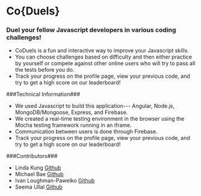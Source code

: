 # **Co{Duels}** #

### Duel your fellow Javascript developers in various coding challenges! ###
 - CoDuels is a fun and interactive way to improve your Javascript skills. 
 - You can choose challenges based on difficulty and then either practice by yourself or compete against other online users who will try to pass all the tests before you do.
 - Track your progress on the profile page, view your previous code, and try to get a high score on our leaderboard!

###Technical Information###
 - We used Javascript to build this application--- Angular, Node.js, MongoDB/Mongoose, Express, and Firebase. 
 - We created a real-time testing environment in the browser using the Mocha testing framework running in an iframe. 
 - Communication between users is done through Firebase.
 - Track your progress on the profile page, view your previous code, and try to get a high score on our leaderboard!

###Contributors###
 - Linda Kung <a  target="_blank" href="https://github.com/lindakung/">Github</a>
 - Michael Bae <a  target="_blank" href="https://github.com/michaelbbae">Github</a>
 - Ivan Loughman-Pawelko <a  target="_blank" href="https://github.com/iloughman/">Github</a>
 - Seema Ullal <a target="_blank" href="https://github.com/seemaullal/">Github</a>
